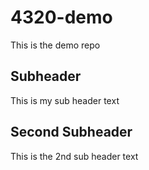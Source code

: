 # 4320-demo

This is the demo repo

## Subheader
This is my sub header text

## Second Subheader
This is the 2nd sub header text